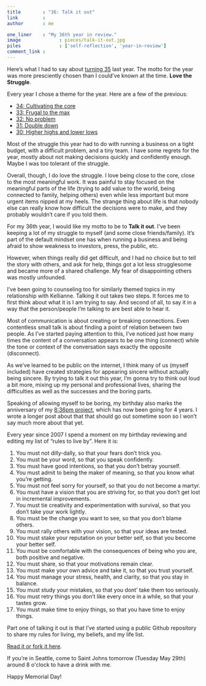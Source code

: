 ```yaml
---
title        : "36: Talk it out"
link         : 
author       : me

one_liner    : "My 36th year in review."
image			   : pieces/talk-it-out.jpg
piles			   : ['self-reflection', 'year-in-review']
comment_link : 
---
```


Here’s what I had to say about [turning 35](/blog/2011/05-28-love-the-struggle) last year.  The motto for the year was more presciently chosen than I could’ve known at the time.  **Love the Struggle**.

Every year I chose a theme for the year.  Here are a few of the previous:

* [34: Cultivating the core](/blog/2010/05-28-cultivate-the-core)
* [33: Frugal to the max](/blog/2009/05-28-frugal-to-the-max)
* [32: No problem](/blog/2008/05-27-no-problem)
* [31: Double down](/blog/2007/05-29-double-down)
* [30: Higher highs and lower lows](/blog/2006/05-31-higher-highs-lower-lows)

Most of the struggle this year had to do with running a business on a tight budget, with a difficult problem, and a tiny team. I have some regrets for the year, mostly about not making decisions quickly and confidently enough. Maybe I was too tolerant of the struggle.  

Overall, though, I do love the struggle. I love being close to the core, close to the most meaningful work. It was painful to stay focused on the meaningful parts of the life (trying to add value to the world, being connected to family, helping others) even while less important but more urgent items nipped at my heels. The strange thing about life is that nobody else can really know how difficult the decisions were to make, and they probably wouldn’t care if you told them.

For my 36th year, I would like my motto to be to **Talk it out**. I’ve been keeping a lot of my struggle to myself (and some close friends/family). It’s part of the default mindset one has when running a business and being afraid to show weakness to investors, press, the public, etc.

However, when things really did get difficult, and I had no choice but to tell the story with others, and ask for help, things got a lot less strugglesome and became more of a shared challenge. My fear of disappointing others was mostly unfounded.

I’ve been going to counseling too for similarly themed topics in my relationship with Kellianne.  Talking it out takes two steps.  It forces me to first think about what it is I am trying to say.  And second of all, to say it in a way that the person/people I’m talking to are best able to hear it.

Most of communication is about creating or breaking connections.  Even contentless small talk is about finding a point of relation between two people.  As I’ve started paying attention to this, I’ve noticed just how many times the content of a conversation appears to be one thing (connect) while the tone or context of the conversation says exactly the opposite (disconnect).

As we’ve learned to be public on the internet, I think many of us (myself included) have created strategies for appearing sincere without actually being sincere.  By trying to talk it out this year, I’m gonna try to think out loud a bit more, mixing up my personal and professional lives, sharing the difficulties as well as the successes and the boring parts.

Speaking of allowing myself to be boring, my birthday also marks the anniversary of my [8:36pm project](https://www.flickr.com/search/?q=8%3A36pm&w=35034346886%40N01&s=rec&z=t), which has now been going for 4 years.  I wrote a longer post about that that should go out sometime soon so I won’t say much more about that yet.

Every year since 2007 I spend a moment on my birthday reviewing and editing my list of “rules to live by”.  Here it is:

1. You must not dilly-dally, so that your fears don’t trick you.
2. You must be your word, so that you speak confidently.
3. You must have good intentions, so that you don’t betray yourself.
4. You must admit to being the maker of meaning, so that you know what you’re getting.
5. You must not feel sorry for yourself, so that you do not become a martyr.
6. You must have a vision that you are striving for, so that you don’t get lost in incremental improvements.
7. You must tie creativity and experimentation with survival, so that you don’t take your work lightly.
8. You must be the change you want to see, so that you don’t blame others.
9. You must rally others with your vision, so that your ideas are tested.
10. You must stake your reputation on your better self, so that you become your better self.
11. You must be comfortable with the consequences of being who you are, both positive and negative.
12. You must share, so that your motivations remain clear.
13. You must make your own advice and take it, so that you trust yourself.
14. You must manage your stress, health, and clarity, so that you stay in balance.
15. You must study your mistakes, so that you dont’ take them too seriously.
16. You must retry things you don’t like every once in a while, so that your tastes grow.
17. You must make time to enjoy things, so that you have time to enjoy things.

Part one of talking it out is that I’ve started using a public Github repository to share my rules for living, my beliefs, and my life list.

[Read it or fork it here](https://github.com/busterbenson/public/).

If you’re in Seattle, come to Saint Johns tomorrow (Tuesday May 29th) around 8 o'clock to have a drink with me.

Happy Memorial Day!